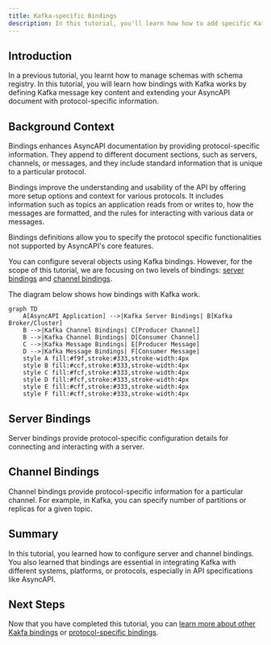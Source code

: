 ```yaml
---
title: Kafka-specific Bindings
description: In this tutorial, you'll learn how how to add specific Kafka information to an AsyncAPI document using bindings.
---
```


## Introduction

In a previous tutorial, you learnt how to manage schemas with schema registry. In this tutorial, you will learn how bindings with Kafka works by defining Kafka message key content and extending your AsyncAPI document with protocol-specific information.

## Background Context

Bindings enhances AsyncAPI documentation by providing protocol-specific information. They append to different document sections, such as servers, channels, or messages, and they include standard information that is unique to a particular protocol. 

Bindings improve the understanding and usability of the API by offering more setup options and context for various protocols. It includes information such as topics an application reads from or writes to, how the messages are formatted, and the rules for interacting with various data or messages. 

Bindings definitions allow you to specify the protocol specific functionalities not supported by AsyncAPI's core features.

You can configure several objects using Kafka bindings. However, for the scope of this tutorial, we are focusing on two levels of bindings: [server bindings](https://github.com/asyncapi/bindings/tree/master/kafka#server-binding-object) and [channel bindings](https://github.com/asyncapi/bindings/tree/master/kafka#channel-binding-object). 


The diagram below shows how bindings with Kafka work. 

```mermaid
graph TD
    A[AsyncAPI Application] -->|Kafka Server Bindings| B[Kafka Broker/Cluster]
    B -->|Kafka Channel Bindings| C[Producer Channel]
    B -->|Kafka Channel Bindings| D[Consumer Channel]
    C -->|Kafka Message Bindings| E[Producer Message]
    D -->|Kafka Message Bindings| F[Consumer Message]
    style A fill:#f9f,stroke:#333,stroke-width:4px
    style B fill:#ccf,stroke:#333,stroke-width:4px
    style C fill:#fcf,stroke:#333,stroke-width:4px
    style D fill:#fcf,stroke:#333,stroke-width:4px
    style E fill:#cff,stroke:#333,stroke-width:4px
    style F fill:#cff,stroke:#333,stroke-width:4px
```

## Server Bindings

Server bindings provide protocol-specific configuration details for connecting and interacting with a server.

## Channel Bindings

Channel bindings provide protocol-specific information for a particular channel. For example, in Kafka, you can specify number of partitions or replicas for a given topic.

## Summary

In this tutorial, you learned how to configure server and channel bindings. You also learned that bindings are essential in integrating Kafka with different systems, platforms, or protocols, especially in API specifications like AsyncAPI. 


## Next Steps

Now that you have completed this tutorial, you can [learn more about other Kakfa bindings](https://github.com/asyncapi/bindings/tree/master/kafka) or [protocol-specific bindings](https://github.com/asyncapi/bindings).
